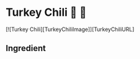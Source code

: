 # Turkey Chili :turkey: :turkey:

[![Turkey Chili][TurkeyChiliImage]][TurkeyChiliURL]


## Ingredient